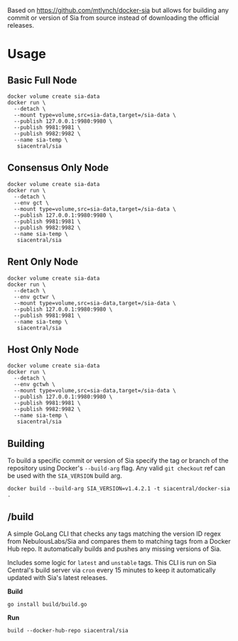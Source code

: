 Based on https://github.com/mtlynch/docker-sia but allows for building any commit or
version of Sia from source instead of downloading the official releases.

# Usage

## Basic Full Node

```
docker volume create sia-data
docker run \
  --detach \
  --mount type=volume,src=sia-data,target=/sia-data \
  --publish 127.0.0.1:9980:9980 \
  --publish 9981:9981 \
  --publish 9982:9982 \
  --name sia-temp \
   siacentral/sia
```

## Consensus Only Node

```
docker volume create sia-data
docker run \
  --detach \
  --env gct \
  --mount type=volume,src=sia-data,target=/sia-data \
  --publish 127.0.0.1:9980:9980 \
  --publish 9981:9981 \
  --publish 9982:9982 \
  --name sia-temp \
   siacentral/sia
```

## Rent Only Node

```
docker volume create sia-data
docker run \
  --detach \
  --env gctwr \
  --mount type=volume,src=sia-data,target=/sia-data \
  --publish 127.0.0.1:9980:9980 \
  --publish 9981:9981 \
  --name sia-temp \
   siacentral/sia
```

## Host Only Node

```
docker volume create sia-data
docker run \
  --detach \
  --env gctwh \
  --mount type=volume,src=sia-data,target=/sia-data \
  --publish 127.0.0.1:9980:9980 \
  --publish 9981:9981 \
  --publish 9982:9982 \
  --name sia-temp \
   siacentral/sia
```

## Building

To build a specific commit or version of Sia specify the tag or branch of the 
repository using Docker's `--build-arg` flag. Any valid `git checkout` ref can
be used with the `SIA_VERSION` build arg.

```
docker build --build-arg SIA_VERSION=v1.4.2.1 -t siacentral/docker-sia .
```

## /build

A simple GoLang CLI that checks any tags matching the version ID regex
from NebulousLabs/Sia and compares them to matching tags from a Docker Hub repo. 
It automatically builds and pushes any missing versions of Sia.

Includes some logic for `latest` and `unstable` tags. This CLI is run on Sia 
Central's build server via `cron` every 15 minutes to keep it automatically
updated with Sia's latest releases.

**Build**

```
go install build/build.go
```

**Run**
```
build --docker-hub-repo siacentral/sia
```